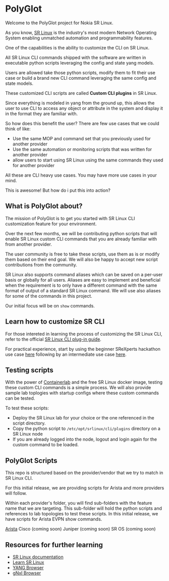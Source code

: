 # PolyGlot

Welcome to the PolyGlot project for Nokia SR Linux.

As you know, [SR Linux](https://learn.srlinux.dev/) is the industry's most modern Network Operating System enabling unmatched automation and programmability features.

One of the capabilities is the ability to customize the CLI on SR Linux.

All SR Linux CLI commands shipped with the software are written in executable python scripts leveraging the config and state yang models.

Users are allowed take those python scripts, modify them to fit their use case or build a brand new CLI command leveraging the same config and state models.

These customized CLI scripts are called **Custom CLI plugins** in SR Linux.

Since everything is modeled in yang from the ground up, this allows the user to use CLI to access any object or attribute in the system and display it in the format they are familiar with.

So how does this benefit the user? There are few use cases that we could think of like:
- Use the same MOP and command set that you previously used for another provider
- Use the same automation or monitoring scripts that was written for another provider
- allow users to start using SR Linux using the same commands they used for another provider

All these are CLI heavy use cases. You may have more use cases in your mind.

This is awesome! But how do i put this into action?

## What is PolyGlot about?

The mission of PolyGlot is to get you started with SR Linux CLI customization feature for your environment.

Over the next few months, we will be contributing python scripts that will enable SR Linux custom CLI commands that you are already familiar with from another provider.

The user community is free to take these scripts, use them as is or modify them based on their end goal. We will also be happy to accept new script contributions from the community.

SR Linux also supports command aliases which can be saved on a per-user basis or globally for all users. Aliases are easy to implement and beneficial when the requirement is to only have a different command with the same format of output of a standard SR Linux command. We will use also aliases for some of the commands in this project.

Our initial focus will be on `show` commands.

## Learn how to customize SR CLI

For those intereted in learning the process of customizing the SR Linux CLI, refer to the official [SR Linux CLI plug-in guide](https://documentation.nokia.com/srlinux/24-10/title/cli_plugin.html).

For practical experience, start by using the beginner SReXperts hackathon use case [here](https://github.com/nokia/SReXperts/tree/main/hackathon/activities/srlinux-i-cli-plugin-show-version) following by an intermediate use case [here](https://github.com/nokia/SReXperts/tree/main/hackathon/activities/srlinux-i-custom-cli).

## Testing scripts

With the power of [Containerlab](https://containerlab.dev/) and the free SR Linux docker image, testing these custom CLI commands is a simple process. We will also provide sample lab toplogies with startup configs where these custom commands can be tested.

To test these scripts:
- Deploy the SR Linux lab for your choice or the one referenced in the script directory.
- Copy the python script to `/etc/opt/srlinux/cli/plugins` directory on a SR Linux node
- If you are already logged into the node, logout and login again for the custom command to be loaded.

## PolyGlot Scripts

This repo is structured based on the provider/vendor that we try to match in SR Linux CLI.

For this initial release, we are providing scripts for Arista and more providers will follow.

Within each provider's folder, you will find sub-folders with the feature name that we are targeting. This sub-folder will hold the python scripts and references to lab topologies to test these scripts. In this initial release, we have scripts for Arista EVPN show commands.

[Arista](Arista/)
Cisco (coming soon)
Juniper (coming soon)
SR OS (coming soon)

## Resources for further learning

* [SR Linux documentation](https://documentation.nokia.com/srlinux/)
* [Learn SR Linux](https://learn.srlinux.dev/)
* [YANG Browser](https://yang.srlinux.dev/)
* [gNxI Browser](https://gnxi.srlinux.dev/)
